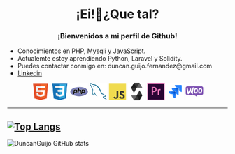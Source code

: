 <h1 align="center">¡Ei!<g-emoji class="g-emoji" alias="wave" fallback-src="https://github.githubassets.com/images/icons/emoji/unicode/1f44b.png">👋</g-emoji>¿Que tal?</h1>
<h3 align="center">¡Bienvenidos a mi perfil de Github!</h3>

<ul>
    <li>Conocimientos en PHP, Mysqli y JavaScript.</li>
    <li>Actualemte estoy aprendiendo Python, Laravel y Solidity.</li>
    <li>Puedes contactar conmigo en: duncan.guijo.fernandez@gmail.com</li>
    <li><a href="https://www.linkedin.com/in/duncan-guijo-fern%C3%A1ndez-7601a015a/">Linkedin</a></li>
</ul>

<div align="center">
    <img src="https://github.com/devicons/devicon/blob/master/icons/html5/html5-original.svg" width="40" height="40" alt="html"/>
    <img src="https://github.com/devicons/devicon/blob/master/icons/css3/css3-original.svg"width="40" height="40" alt="css" />
    <img src="https://github.com/devicons/devicon/blob/master/icons/php/php-original.svg" width="40" height="40" alt="PHP" />
    <img src="https://github.com/devicons/devicon/blob/master/icons/mysql/mysql-original.svg" width="40" height="40" alt="MySQL" />
    <img src="https://github.com/devicons/devicon/blob/master/icons/javascript/javascript-original.svg" width="40" height="40" alt="javascript"/>
    <img src="https://github.com/devicons/devicon/blob/master/icons/solidity/solidity-original.svg" width="40" height="40" alt="solidity" />
    <img src="https://github.com/devicons/devicon/blob/master/icons/premierepro/premierepro-original.svg" width="40" height="40" alt="premiere" />
    <img src="https://github.com/devicons/devicon/blob/master/icons/jira/jira-original.svg" width="40" height="40" alt="jira" />
    <img src="https://github.com/devicons/devicon/blob/master/icons/woocommerce/woocommerce-original.svg" width="40" height="40" alt="woocommerce" />
</div>

---
[![Top Langs](https://github-readme-stats.vercel.app/api/top-langs/?username=DuncanGuijo&layout=compact)](https://github.com/anuraghazra/github-readme-stats)
---
![DuncanGuijo GitHub stats](https://github-readme-stats.vercel.app/api?username=DuncanGuijo&show_icons=true&theme=radical)
